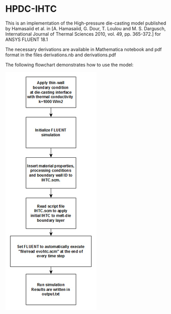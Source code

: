 # HPDC-IHTC

This is an implementation of the High-pressure die-casting model published by Hamasaiid et al. in [A. Hamasaiid, G. Dour, T. Loulou and M. S. Dargusch, International Journal of Thermal Sciences 2010, vol. 49, pp. 365-372.] for ANSYS FLUENT 18.1

The necessary derivations are available in Mathematica notebook and pdf format in the files derivations.nb and derivations.pdf

The following flowchart demonstrates how to use the model:

![Flowchart](https://github.com/Voda88/HPDC-IHTC/blob/master/flowchart.png)


